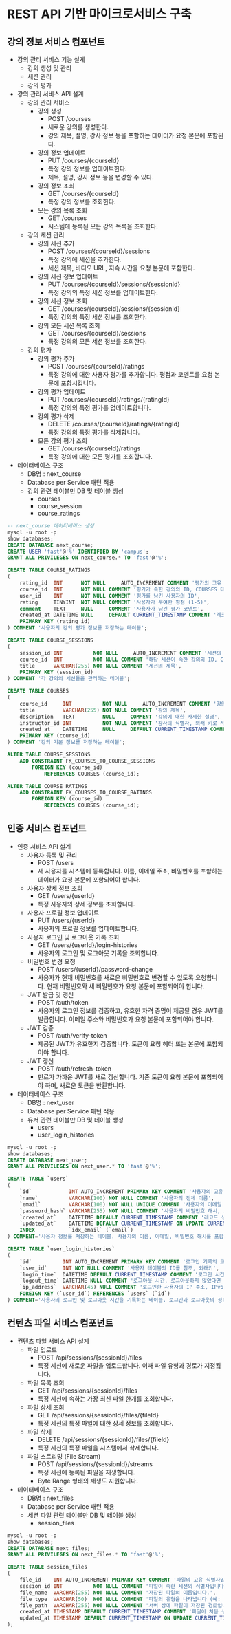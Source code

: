 # REST API 기반 마이크로서비스 구축

## 강의 정보 서비스 컴포넌트

 - 강의 관리 서비스 기능 설계
    - 강의 생성 및 관리
    - 세션 관리
    - 강의 평가
 - 강의 관리 서비스 API 설계
    - 강의 관리 서비스
        - 강의 생성
            - POST /courses
            - 새로운 강의를 생성한다.
            - 강의 제목, 설명, 강사 정보 등을 포함하는 데이터가 요청 본문에 포함된다.
        - 강의 정보 업데이트
            - PUT /courses/{courseId}
            - 특정 강의 정보를 업데이트한다.
            - 제목, 설명, 강사 정보 등을 변경할 수 있다.
        - 강의 정보 조회
            - GET /courses/{courseId}
            - 특정 강의 정보를 조회한다.
        - 모든 강의 목록 조회
            - GET /courses
            - 시스템에 등록된 모든 강의 목록을 조회한다.
    - 강의 세션 관리
        - 강의 세션 추가
            - POST /courses/{courseId}/sessions
            - 특정 강의에 세션을 추가한다.
            - 세션 제목, 비디오 URL, 지속 시간을 요청 본문에 포함한다.
        - 강의 세션 정보 업데이트
            - PUT /courses/{courseId}/sessions/{sessionId}
            - 특정 강의의 특정 세션 정보를 업데이트한다.
        - 강의 세션 정보 조회
            - GET /courses/{courseId}/sessions/{sessionId}
            - 특정 강의의 특정 세션 정보를 조회한다.
        - 강의 모든 세션 목록 조회
            - GET /courses/{courseId}/sessions
            - 특정 강의의 모든 세션 정보를 조회한다.
    - 강의 평가
        - 강의 평가 추가
            - POST /courses/{courseId}/ratings
            - 특정 강의에 대한 사용자 평가를 추가합니다. 평점과 코멘트를 요청 본문에 포함시킵니다.
        - 강의 평가 업데이트 
            - PUT /courses/{courseId}/ratings/{ratingId}
            - 특정 강의의 특정 평가를 업데이트합니다.
        - 강의 평가 삭제
            - DELETE /courses/{courseId}/ratings/{ratingId}
            - 특정 강의의 특정 평가를 삭제합니다.
        - 모든 강의 평가 조회
            - GET /courses/{courseId}/ratings
            - 특정 강의에 대한 모든 평가를 조회합니다.
 - 데이터베이스 구조
    - DB명 : next_course
    - Database per Service 패턴 적용
    - 강의 관련 테이블만 DB 및 테이블 생성
        - courses
        - course_session
        - course_ratings
```sql
-- next_course 데이터베이스 생성
mysql -u root -p
show databases;
CREATE DATABASE next_course;
CREATE USER 'fast'@'%' IDENTIFIED BY 'campus';
GRANT ALL PRIVILEGES ON next_course.* TO 'fast'@'%';

CREATE TABLE COURSE_RATINGS
(
    rating_id  INT      NOT NULL     AUTO_INCREMENT COMMENT '평가의 고유 식별자',
    course_id  INT      NOT NULL COMMENT '평가가 속한 강의의 ID, COURSES 테이블 참조',
    user_id    INT      NOT NULL COMMENT '평가를 남긴 사용자의 ID',
    rating     TINYINT  NOT NULL COMMENT '사용자가 부여한 평점 (1-5)',
    comment    TEXT     NULL     COMMENT '사용자가 남긴 평가 코멘트',
    created_at DATETIME NULL     DEFAULT CURRENT_TIMESTAMP COMMENT '레코드 생성 시간',
    PRIMARY KEY (rating_id)
) COMMENT '사용자의 강의 평가 정보를 저장하는 테이블';

CREATE TABLE COURSE_SESSIONS
(
    session_id INT          NOT NULL     AUTO_INCREMENT COMMENT '세션의 고유 식별자',
    course_id  INT          NOT NULL COMMENT '해당 세션이 속한 강의의 ID, COURSES 테이블 참조',
    title      VARCHAR(255) NOT NULL COMMENT '세션의 제목',
    PRIMARY KEY (session_id)
) COMMENT '각 강의의 세션들을 관리하는 테이블';

CREATE TABLE COURSES
(
    course_id     INT          NOT NULL     AUTO_INCREMENT COMMENT '강의의 고유 식별자',
    title         VARCHAR(255) NOT NULL COMMENT '강의 제목',
    description   TEXT         NULL     COMMENT '강의에 대한 자세한 설명',
    instructor_id INT          NOT NULL COMMENT '강사의 식별자, 외래 키로 사용될 수 있음',
    created_at    DATETIME     NULL     DEFAULT CURRENT_TIMESTAMP COMMENT '강의 생성 시간',
    PRIMARY KEY (course_id)
) COMMENT '강의 기본 정보를 저장하는 테이블';

ALTER TABLE COURSE_SESSIONS
    ADD CONSTRAINT FK_COURSES_TO_COURSE_SESSIONS
        FOREIGN KEY (course_id)
            REFERENCES COURSES (course_id);

ALTER TABLE COURSE_RATINGS
    ADD CONSTRAINT FK_COURSES_TO_COURSE_RATINGS
        FOREIGN KEY (course_id)
            REFERENCES COURSES (course_id);
```

## 인증 서비스 컴포넌트

 - 인증 서비스 API 설계
    - 사용자 등록 및 관리
        - POST /users
        - 새 사용자를 시스템에 등록합니다. 이름, 이메일 주소, 비밀번호를 포함하는 데이터가 요청 본문에 포함되어야 합니다.
    - 사용자 상세 정보 조회
        - GET /users/{userId}
        - 특정 사용자의 상세 정보를 조회합니다.
    - 사용자 프로필 정보 업데이트
        - PUT /users/{userId}
        - 사용자의 프로필 정보를 업데이트합니다.
    - 사용자 로그인 및 로그아웃 기록 조회
        - GET /users/{userId}/login-histories
        - 사용자의 로그인 및 로그아웃 기록을 조회합니다.
    - 비밀번호 변경 요청
        - POST /users/{userId}/password-change
        - 사용자가 현재 비밀번호를 새로운 비밀번호로 변경할 수 있도록 요청합니다. 현재 비밀번호와 새 비밀번호가 요청 본문에 포함되어야 합니다.
    - JWT 발급 및 갱신
        - POST /auth/token
        - 사용자의 로그인 정보를 검증하고, 유효한 자격 증명이 제공될 경우 JWT를 발급합니다. 이메일 주소와 비밀번호가 요청 본문에 포함되어야 합니다.
    - JWT 검증
        - POST /auth/verify-token
        - 제공된 JWT가 유효한지 검증합니다. 토큰이 요청 헤더 또는 본문에 포함되어야 합니다.
    - JWT 갱신
        - POST /auth/refresh-token
        - 만료가 가까운 JWT를 새로 갱신합니다. 기존 토큰이 요청 본문에 포함되어야 하며, 새로운 토큰을 반환합니다.
 - 데이터베이스 구조
    - DB명 : next_user
    - Database per Service 패턴 적용
    - 유저 관련 테이블만 DB 및 테이블 생성
        - users
        - user_login_histories
```sql
mysql -u root -p
show databases;
CREATE DATABASE next_user;
GRANT ALL PRIVILEGES ON next_user.* TO 'fast'@'%';

CREATE TABLE `users`
(
    `id`            INT AUTO_INCREMENT PRIMARY KEY COMMENT '사용자의 고유 식별자',
    `name`          VARCHAR(100) NOT NULL COMMENT '사용자의 전체 이름',
    `email`         VARCHAR(100) NOT NULL UNIQUE COMMENT '사용자의 이메일 주소, 유니크 인덱스로 중복 방지',
    `password_hash` VARCHAR(255) NOT NULL COMMENT '사용자의 비밀번호 해시, 보안을 위해 해싱된 값 저장',
    `created_at`    DATETIME DEFAULT CURRENT_TIMESTAMP COMMENT '레코드 생성 시간',
    `updated_at`    DATETIME DEFAULT CURRENT_TIMESTAMP ON UPDATE CURRENT_TIMESTAMP COMMENT '레코드 갱신 시간, 갱신될 때마다 시간 자동 업데이트',
    INDEX           `idx_email` (`email`)
) COMMENT='사용자 정보를 저장하는 테이블. 사용자의 이름, 이메일, 비밀번호 해시를 포함한다.';

CREATE TABLE `user_login_histories`
(
    `id`          INT AUTO_INCREMENT PRIMARY KEY COMMENT '로그인 기록의 고유 식별자',
    `user_id`     INT NOT NULL COMMENT '사용자 테이블의 ID를 참조, 외래키',
    `login_time`  DATETIME DEFAULT CURRENT_TIMESTAMP COMMENT '로그인 시간, 기본값은 현재 시간',
    `logout_time` DATETIME NULL COMMENT '로그아웃 시간, 로그아웃하지 않았다면 NULL',
    `ip_address`  VARCHAR(45) NULL COMMENT '로그인한 사용자의 IP 주소, IPv6 주소도 저장 가능',
    FOREIGN KEY (`user_id`) REFERENCES `users` (`id`)
) COMMENT='사용자의 로그인 및 로그아웃 시간을 기록하는 테이블. 로그인과 로그아웃의 정확한 시간과 IP 주소를 저장한다.';
```

## 컨텐츠 파일 서비스 컴포넌트

 - 컨텐츠 파일 서비스 API 설계
    - 파일 업로드
        - POST /api/sessions/{sessionId}/files
        - 특정 세션에 새로운 파일을 업로드합니다. 이때 파일 유형과 경로가 지정됩니다.
    - 파일 목록 조회
        - GET /api/sessions/{sessionId}/files
        - 특정 세션에 속하는 가장 최신 파일 한개를 조회합니다.
    - 파일 상세 조회
        - GET /api/sessions/{sessionId}/files/{fileId}
        - 특정 세션의 특정 파일에 대한 상세 정보를 조회합니다.
    - 파일 삭제
        - DELETE /api/sessions/{sessionId}/files/{fileId}
        - 특정 세션의 특정 파일을 시스템에서 삭제합니다.
    - 파일 스트리밍 (File Stream)
        - POST /api/sessions/{sessionId}/streams
        - 특정 세션에 등록된 파일을 재생합니다.
        - Byte Range 형태의 재생도 지원합니다.
 - 데이터베이스 구조
    - DB명 : next_files
    - Database per Service 패턴 적용
    - 세션 파일 관련 테이블만 DB 및 테이블 생성
        - session_files
```sql
mysql -u root -p
show databases;
CREATE DATABASE next_files;
GRANT ALL PRIVILEGES ON next_files.* TO 'fast'@'%';

CREATE TABLE session_files
(
    file_id    INT AUTO_INCREMENT PRIMARY KEY COMMENT '파일의 고유 식별자입니다.',
    session_id INT          NOT NULL COMMENT '파일이 속한 세션의 식별자입니다.',
    file_name  VARCHAR(255) NOT NULL COMMENT '저장된 파일의 이름입니다.',
    file_type  VARCHAR(50)  NOT NULL COMMENT '파일의 유형을 나타냅니다 (예: mp4).',
    file_path  VARCHAR(255) NOT NULL COMMENT '서버 상에 파일이 저장된 경로입니다.',
    created_at TIMESTAMP DEFAULT CURRENT_TIMESTAMP COMMENT '파일이 처음 생성된 날짜와 시간입니다.',
    updated_at TIMESTAMP DEFAULT CURRENT_TIMESTAMP ON UPDATE CURRENT_TIMESTAMP COMMENT '파일 정보가 마지막으로 업데이트된 날짜와 시간입니다.'
);
```

